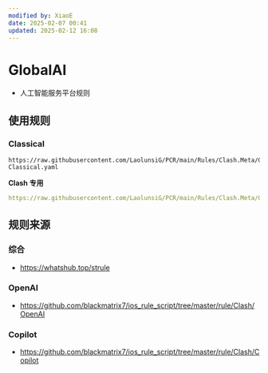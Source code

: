 ```yaml
---
modified by: XiaoE
date: 2025-02-07 00:41
updated: 2025-02-12 16:08
---
```

# GlobalAI
- 人工智能服务平台规则

## 使用规则

### Classical
```
https://raw.githubusercontent.com/LaolunsiG/PCR/main/Rules/Clash.Meta/GlobalAI/GlobalAI-Classical.yaml
```

**Clash 专用**
```yaml
https://raw.githubusercontent.com/LaolunsiG/PCR/main/Rules/Clash.Meta/GlobalAI/Clash-GlobalAI-Classical.yaml
```

## 规则来源

### 综合
- https://whatshub.top/strule

### OpenAI
- https://github.com/blackmatrix7/ios_rule_script/tree/master/rule/Clash/OpenAI

### Copilot
- https://github.com/blackmatrix7/ios_rule_script/tree/master/rule/Clash/Copilot
